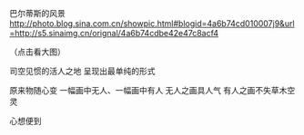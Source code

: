 巴尔蒂斯的风景
http://photo.blog.sina.com.cn/showpic.html#blogid=4a6b74cd010007j9&url=http://s5.sinaimg.cn/orignal/4a6b74cdbe42e47c8acf4
 
（点击看大图）
 
司空见惯的活人之地
呈现出最单纯的形式
 
原来物随心变
一幅画中无人、一幅画中有人
无人之画具人气
有人之画不失草木空灵
 
心想便到
 
